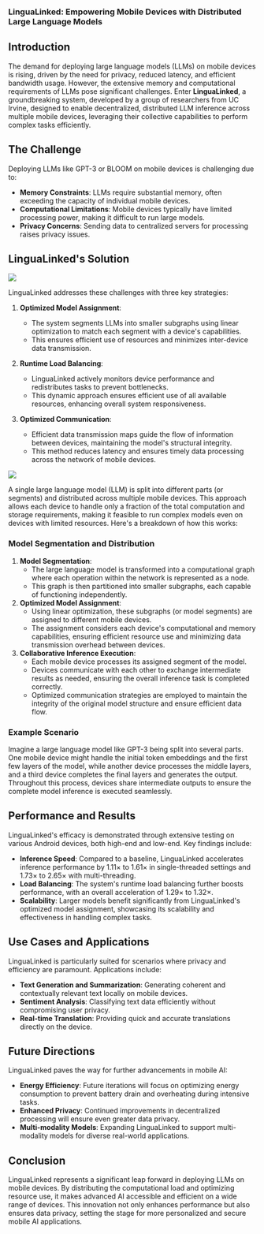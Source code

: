 

### LinguaLinked: Empowering Mobile Devices with Distributed Large Language Models

## Introduction

The demand for deploying large language models (LLMs) on mobile devices is rising, driven by the need for privacy, reduced latency, and efficient bandwidth usage. However, the extensive memory and computational requirements of LLMs pose significant challenges. Enter **LinguaLinked**, a groundbreaking system, developed by a group of researchers from UC Irvine, designed to enable decentralized, distributed LLM inference across multiple mobile devices, leveraging their collective capabilities to perform complex tasks efficiently.

## The Challenge

Deploying LLMs like GPT-3 or BLOOM on mobile devices is challenging due to:
- **Memory Constraints**: LLMs require substantial memory, often exceeding the capacity of individual mobile devices.
- **Computational Limitations**: Mobile devices typically have limited processing power, making it difficult to run large models.
- **Privacy Concerns**: Sending data to centralized servers for processing raises privacy issues.

## LinguaLinked's Solution

![](https://cuckoo-network.b-cdn.net/lingualinked.webp)

LinguaLinked addresses these challenges with three key strategies:

1. **Optimized Model Assignment**: 
   - The system segments LLMs into smaller subgraphs using linear optimization to match each segment with a device's capabilities.
   - This ensures efficient use of resources and minimizes inter-device data transmission.

2. **Runtime Load Balancing**: 
   - LinguaLinked actively monitors device performance and redistributes tasks to prevent bottlenecks.
   - This dynamic approach ensures efficient use of all available resources, enhancing overall system responsiveness.

3. **Optimized Communication**: 
   - Efficient data transmission maps guide the flow of information between devices, maintaining the model's structural integrity.
   - This method reduces latency and ensures timely data processing across the network of mobile devices.

![](https://cuckoo-network.b-cdn.net/lingualinked-lb.webp)



A single large language model (LLM) is split into different parts (or segments) and distributed across multiple mobile devices. This approach allows each device to handle only a fraction of the total computation and storage requirements, making it feasible to run complex models even on devices with limited resources. Here's a breakdown of how this works:

### Model Segmentation and Distribution

1. **Model Segmentation**:
   - The large language model is transformed into a computational graph where each operation within the network is represented as a node.
   - This graph is then partitioned into smaller subgraphs, each capable of functioning independently.
2. **Optimized Model Assignment**:
   - Using linear optimization, these subgraphs (or model segments) are assigned to different mobile devices.
   - The assignment considers each device's computational and memory capabilities, ensuring efficient resource use and minimizing data transmission overhead between devices.
3. **Collaborative Inference Execution**:
   - Each mobile device processes its assigned segment of the model.
   - Devices communicate with each other to exchange intermediate results as needed, ensuring the overall inference task is completed correctly.
   - Optimized communication strategies are employed to maintain the integrity of the original model structure and ensure efficient data flow.

### Example Scenario

Imagine a large language model like GPT-3 being split into several parts. One mobile device might handle the initial token embeddings and the first few layers of the model, while another device processes the middle layers, and a third device completes the final layers and generates the output. Throughout this process, devices share intermediate outputs to ensure the complete model inference is executed seamlessly.

## Performance and Results

LinguaLinked's efficacy is demonstrated through extensive testing on various Android devices, both high-end and low-end. Key findings include:

- **Inference Speed**: Compared to a baseline, LinguaLinked accelerates inference performance by 1.11× to 1.61× in single-threaded settings and 1.73× to 2.65× with multi-threading.
- **Load Balancing**: The system's runtime load balancing further boosts performance, with an overall acceleration of 1.29× to 1.32×.
- **Scalability**: Larger models benefit significantly from LinguaLinked's optimized model assignment, showcasing its scalability and effectiveness in handling complex tasks.

## Use Cases and Applications

LinguaLinked is particularly suited for scenarios where privacy and efficiency are paramount. Applications include:

- **Text Generation and Summarization**: Generating coherent and contextually relevant text locally on mobile devices.
- **Sentiment Analysis**: Classifying text data efficiently without compromising user privacy.
- **Real-time Translation**: Providing quick and accurate translations directly on the device.

## Future Directions

LinguaLinked paves the way for further advancements in mobile AI:

- **Energy Efficiency**: Future iterations will focus on optimizing energy consumption to prevent battery drain and overheating during intensive tasks.
- **Enhanced Privacy**: Continued improvements in decentralized processing will ensure even greater data privacy.
- **Multi-modality Models**: Expanding LinguaLinked to support multi-modality models for diverse real-world applications.

## Conclusion

LinguaLinked represents a significant leap forward in deploying LLMs on mobile devices. By distributing the computational load and optimizing resource use, it makes advanced AI accessible and efficient on a wide range of devices. This innovation not only enhances performance but also ensures data privacy, setting the stage for more personalized and secure mobile AI applications.